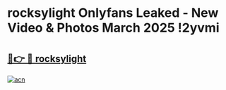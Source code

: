 # rocksylight Onlyfans Leaked - New Video & Photos March 2025 !2yvmi

# <h2><a href="https://2n7gh8.iuczelnia.edu.pl?title=rocksylight&ref=2yvmi">🔗👉 🔴 rocksylight</a></h2>

[![acn](https://github.com/user-attachments/assets/0f9c940e-d8b0-45ae-aac7-cd30a18b3e1c)](https://2n7gh8.iuczelnia.edu.pl?title=rocksylight&ref=2yvmi)

